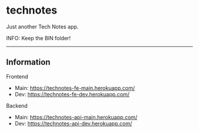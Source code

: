 # technotes
Just another Tech Notes app.

INFO: Keep the BIN folder!

---
## Information
Frontend
- Main: https://technotes-fe-main.herokuapp.com/
- Dev: https://technotes-fe-dev.herokuapp.com/

Backend
- Main: https://technotes-api-main.herokuapp.com/
- Dev: https://technotes-api-dev.herokuapp.com/